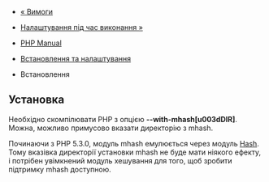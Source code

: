 - [« Вимоги](mhash.requirements.md)
- [Налаштування під час виконання »](mhash.configuration.md)

- [PHP Manual](index.md)
- [Встановлення та налаштування](mhash.setup.md)
- Встановлення

## Установка

Необхідно скомпілювати PHP з опцією **--with-mhash\[u003dDIR\]**. Можна, можливо
примусово вказати директорію з mhash.

Починаючи з PHP 5.3.0, модуль mhash емулюється через модуль
[Hash](ref.hash.md). Тому вказівка директорії установки mhash не
буде мати ніякого ефекту, і потрібен увімкнений модуль хешування
для того, щоб зробити підтримку mhash доступною.
